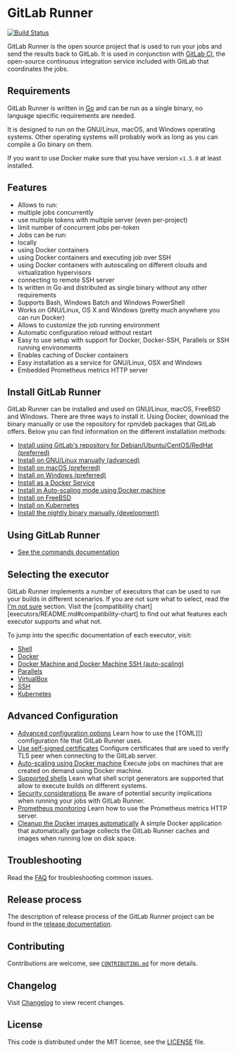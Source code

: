 # GitLab Runner

[![Build Status](https://gitlab.com/gitlab-org/gitlab-ci-multi-runner/badges/master/build.svg)](https://gitlab.com/gitlab-org/gitlab-ci-multi-runner)

GitLab Runner is the open source project that is used to run your jobs and
send the results back to GitLab. It is used in conjunction with [GitLab CI][ci],
the open-source continuous integration service included with GitLab that
coordinates the jobs.

## Requirements

GitLab Runner is written in [Go][golang] and can be run as a single binary, no
language specific requirements are needed.

It is designed to run on the GNU/Linux, macOS, and Windows operating systems.
Other operating systems will probably work as long as you can compile a Go
binary on them.

If you want to use Docker make sure that you have version `v1.5.0` at least
installed.

## Features

- Allows to run:
 - multiple jobs concurrently
 - use multiple tokens with multiple server (even per-project)
 - limit number of concurrent jobs per-token
- Jobs can be run:
 - locally
 - using Docker containers
 - using Docker containers and executing job over SSH
 - using Docker containers with autoscaling on different clouds and virtualization hypervisors
 - connecting to remote SSH server
- Is written in Go and distributed as single binary without any other requirements
- Supports Bash, Windows Batch and Windows PowerShell
- Works on GNU/Linux, OS X and Windows (pretty much anywhere you can run Docker)
- Allows to customize the job running environment
- Automatic configuration reload without restart
- Easy to use setup with support for Docker, Docker-SSH, Parallels or SSH running environments
- Enables caching of Docker containers
- Easy installation as a service for GNU/Linux, OSX and Windows
- Embedded Prometheus metrics HTTP server

## Install GitLab Runner

GitLab Runner can be installed and used on GNU/Linux, macOS, FreeBSD and Windows.
There are three ways to install it. Using Docker, download the binary manually or
use the repository for rpm/deb packages that GitLab offers. Below you can find
information on the different installation methods:

- [Install using GitLab's repository for Debian/Ubuntu/CentOS/RedHat (preferred)](install/linux-repository.md)
- [Install on GNU/Linux manually (advanced)](install/linux-manually.md)
- [Install on macOS (preferred)](install/osx.md)
- [Install on Windows (preferred)](install/windows.md)
- [Install as a Docker Service](install/docker.md)
- [Install in Auto-scaling mode using Docker machine](install/autoscaling.md)
- [Install on FreeBSD](install/freebsd.md)
- [Install on Kubernetes](install/kubernetes.md)
- [Install the nightly binary manually (development)](install/bleeding-edge.md)

## Using GitLab Runner

- [See the commands documentation](commands/README.md)

## Selecting the executor

GitLab Runner implements a number of executors that can be used to run your
builds in different scenarios. If you are not sure what to select, read the
[I'm not sure](executors/README.md#imnotsure) section.
Visit the [compatibility chart][executors/README.md#compatibility-chart] to find
out what features each executor supports and what not.

To jump into the specific documentation of each executor, visit:

- [Shell](executors/hell.md)
- [Docker](executors/docker.md)
- [Docker Machine and Docker Machine SSH (auto-scaling)](install/autoscaling.md)
- [Parallels](executors/parallels.md)
- [VirtualBox](executors/virtualbox.md)
- [SSH](executors/ssh.md)
- [Kubernetes](executors/kubernetes.md)

## Advanced Configuration

- [Advanced configuration options](configuration/advanced-configuration.md) Learn how to use the [TOML][] comfiguration file that GitLab Runner uses.
- [Use self-signed certificates](configuration/tls-self-signed.md) Configure certificates that are used to verify TLS peer when connecting to the GitLab server.
- [Auto-scaling using Docker machine](configuration/autoscale.md) Execute jobs on machines that are created on demand using Docker machine.
- [Supported shells](shells/README.md) Learn what shell script generators are supported that allow to execute builds on different systems.
- [Security considerations](security/index.md) Be aware of potential security implications when running your jobs with GitLab Runner.
- [Prometheus monitoring](monitoring/README.md) Learn how to use the Prometheus metrics HTTP server.
- [Cleanup the Docker images automatically](https://gitlab.com/gitlab-org/gitlab-runner-docker-cleanup) A simple Docker application that automatically garbage collects the GitLab Runner caches and images when running low on disk space.

## Troubleshooting

Read the [FAQ](faq/README.md) for troubleshooting common issues.

## Release process

The description of release process of the GitLab Runner project can be found in
the [release documentation](release_process/README.md).

## Contributing

Contributions are welcome, see [`CONTRIBUTING.md`][contribute] for more details.

## Changelog

Visit [Changelog] to view recent changes.

## License

This code is distributed under the MIT license, see the [LICENSE][] file.

[ci]: https://about.gitlab.com/gitlab-ci
[Changelog]: https://gitlab.com/gitlab-org/gitlab-ci-multi-runner/blob/master/CHANGELOG.md
[contribute]: https://gitlab.com/gitlab-org/gitlab-ci-multi-runner/blob/master/CONTRIBUTING.md
[golang]: https://golang.org/
[LICENSE]: https://gitlab.com/gitlab-org/gitlab-ci-multi-runner/blob/master/LICENSE
